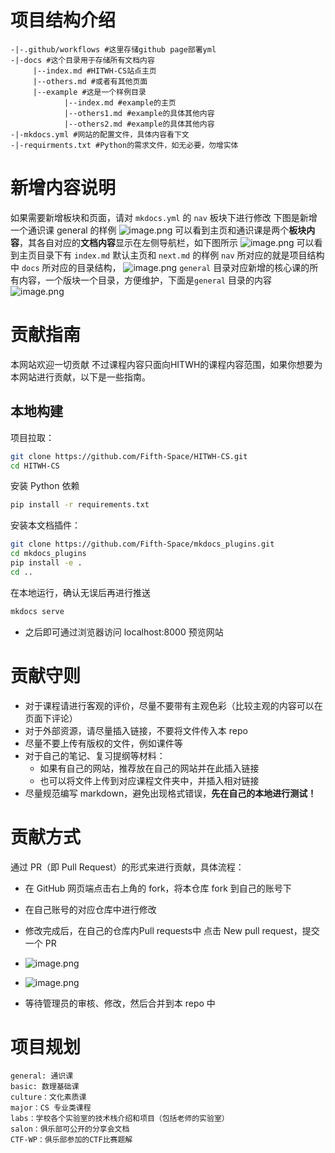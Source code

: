 # 项目结构介绍
```
-|-.github/workflows #这里存储github page部署yml
-|-docs #这个目录用于存储所有文档内容
	 |--index.md #HITWH-CS站点主页
	 |--others.md #或者有其他页面
	 |--example #这是一个样例目录
			|--index.md #example的主页
			|--others1.md #example的具体其他内容
			|--others2.md #example的具体其他内容
-|-mkdocs.yml #网站的配置文件，具体内容看下文
-|-requirments.txt #Python的需求文件，如无必要，勿增实体			
```
# 新增内容说明
如果需要新增板块和页面，请对 `mkdocs.yml` 的 `nav` 板块下进行修改
下图是新增一个通识课 general 的样例
![image.png](https://cdn.jsdelivr.net/gh/wandering-the-earth/blog-img//blog/202404221020821.png)
可以看到主页和通识课是两个**板块内容**，其各自对应的**文档内容**显示在左侧导航栏，如下图所示
![image.png](https://cdn.jsdelivr.net/gh/wandering-the-earth/blog-img//blog/202404221026701.png)
可以看到主页目录下有 `index.md` 默认主页和 `next.md` 的样例
`nav` 所对应的就是项目结构中 `docs` 所对应的目录结构，
![image.png](https://cdn.jsdelivr.net/gh/wandering-the-earth/blog-img//blog/202404221025576.png)
`general` 目录对应新增的核心课的所有内容，一个版块一个目录，方便维护，下面是`general` 目录的内容
![image.png](https://cdn.jsdelivr.net/gh/wandering-the-earth/blog-img//blog/202404221029520.png)
# 贡献指南
本网站欢迎一切贡献 
不过课程内容只面向HITWH的课程内容范围，如果你想要为本网站进行贡献，以下是一些指南。
## 本地构建
项目拉取：
```sh
git clone https://github.com/Fifth-Space/HITWH-CS.git
cd HITWH-CS
```
安装 Python 依赖
```sh
pip install -r requirements.txt
```
安装本文档插件：
```sh
git clone https://github.com/Fifth-Space/mkdocs_plugins.git
cd mkdocs_plugins
pip install -e .
cd ..
```
在本地运行，确认无误后再进行推送
```sh
mkdocs serve
```
- 之后即可通过浏览器访问 localhost:8000 预览网站


# 贡献守则
- 对于课程请进行客观的评价，尽量不要带有主观色彩（比较主观的内容可以在页面下评论）
- 对于外部资源，请尽量插入链接，不要将文件传入本 repo
- 尽量不要上传有版权的文件，例如课件等
- 对于自己的笔记、复习提纲等材料：
    - 如果有自己的网站，推荐放在自己的网站并在此插入链接
    - 也可以将文件上传到对应课程文件夹中，并插入相对链接
- 尽量规范编写 markdown，避免出现格式错误，**先在自己的本地进行测试！**

# 贡献方式
通过 PR（即 Pull Request）的形式来进行贡献，具体流程：

- 在 GitHub 网页端点击右上角的 fork，将本仓库 fork 到自己的账号下
- 在自己账号的对应仓库中进行修改
- 修改完成后，在自己的仓库内Pull requests中 点击 New pull request，提交一个 PR
- ![image.png](https://cdn.jsdelivr.net/gh/wandering-the-earth/blog-img//blog/202404221056918.png)
- ![image.png](https://cdn.jsdelivr.net/gh/wandering-the-earth/blog-img//blog/202404221057922.png)

- 等待管理员的审核、修改，然后合并到本 repo 中

# 项目规划
```
general: 通识课
basic: 数理基础课
culture：文化素质课
major：CS 专业类课程
labs：学校各个实验室的技术栈介绍和项目（包括老师的实验室）
salon：俱乐部可公开的分享会文档
CTF-WP：俱乐部参加的CTF比赛题解
```
